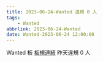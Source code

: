```yaml
---
title: 2023-06-24-Wanted 違規 0 人
tags:
    - Wanted
abbrlink: 2023-06-24-Wanted
date: Wanted-2023-06-24 12:00:00
---
```

Wanted 板 [板規連結](https://www.ptt.cc/bbs/Wanted/M.1608829773.A.D3B.html)
昨天違規 0 人

